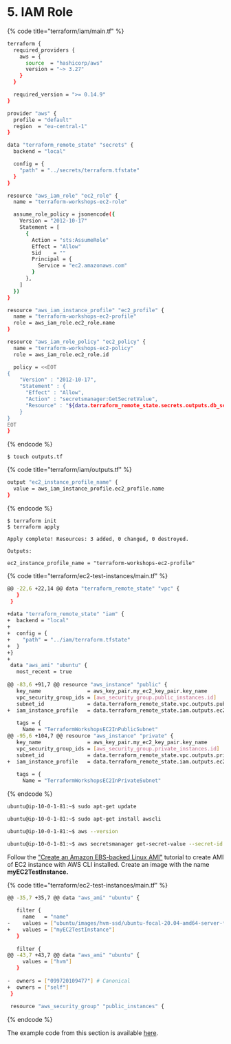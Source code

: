 # 5. IAM Role

{% code title="terraform/iam/main.tf" %}
```bash
terraform {
  required_providers {
    aws = {
      source  = "hashicorp/aws"
      version = "~> 3.27"
    }
  }

  required_version = ">= 0.14.9"
}

provider "aws" {
  profile = "default"
  region  = "eu-central-1"
}

data "terraform_remote_state" "secrets" {
  backend = "local"

  config = {
    "path" = "../secrets/terraform.tfstate"
  }
}

resource "aws_iam_role" "ec2_role" {
  name = "terraform-workshops-ec2-role"

  assume_role_policy = jsonencode({
    Version = "2012-10-17"
    Statement = [
      {
        Action = "sts:AssumeRole"
        Effect = "Allow"
        Sid    = ""
        Principal = {
          Service = "ec2.amazonaws.com"
        }
      },
    ]
  })
}

resource "aws_iam_instance_profile" "ec2_profile" {
  name = "terraform-workshops-ec2-profile"
  role = aws_iam_role.ec2_role.name
}

resource "aws_iam_role_policy" "ec2_policy" {
  name = "terraform-workshops-ec2-policy"
  role = aws_iam_role.ec2_role.id

  policy = <<EOT
{
    "Version" : "2012-10-17",
    "Statement" : {
      "Effect" : "Allow",
      "Action" : "secretsmanager:GetSecretValue",
      "Resource" : "${data.terraform_remote_state.secrets.outputs.db_secert_arn}"
    }
}
EOT
}
```
{% endcode %}

```text
$ touch outputs.tf
```

{% code title="terraform/iam/outputs.tf" %}
```bash
output "ec2_instance_profile_name" {
  value = aws_iam_instance_profile.ec2_profile.name
}
```
{% endcode %}

```text
$ terraform init
$ terraform apply

Apply complete! Resources: 3 added, 0 changed, 0 destroyed.

Outputs:

ec2_instance_profile_name = "terraform-workshops-ec2-profile"
```

{% code title="terraform/ec2-test-instances/main.tf" %}
```bash
@@ -22,6 +22,14 @@ data "terraform_remote_state" "vpc" {
   }
 }
 
+data "terraform_remote_state" "iam" {
+  backend = "local"
+
+  config = {
+    "path" = "../iam/terraform.tfstate"
+  }
+}
+
 data "aws_ami" "ubuntu" {
   most_recent = true
 
@@ -83,6 +91,7 @@ resource "aws_instance" "public" {
   key_name               = aws_key_pair.my_ec2_key_pair.key_name
   vpc_security_group_ids = [aws_security_group.public_instances.id]
   subnet_id              = data.terraform_remote_state.vpc.outputs.public_subnet_id
+  iam_instance_profile   = data.terraform_remote_state.iam.outputs.ec2_instance_profile_name
 
   tags = {
     Name = "TerraformWorkshopsEC2InPublicSubnet"
@@ -95,6 +104,7 @@ resource "aws_instance" "private" {
   key_name               = aws_key_pair.my_ec2_key_pair.key_name
   vpc_security_group_ids = [aws_security_group.private_instances.id]
   subnet_id              = data.terraform_remote_state.vpc.outputs.private_subnet_id
+  iam_instance_profile   = data.terraform_remote_state.iam.outputs.ec2_instance_profile_name
 
   tags = {
     Name = "TerraformWorkshopsEC2InPrivateSubnet"
```
{% endcode %}

```bash
ubuntu@ip-10-0-1-81:~$ sudo apt-get update

ubuntu@ip-10-0-1-81:~$ sudo apt-get install awscli

ubuntu@ip-10-0-1-81:~$ aws --version

ubuntu@ip-10-0-1-81:~$ aws secretsmanager get-secret-value --secret-id arn:aws:secretsmanager:eu-central-1:852046301552:secret:db-secret-G7kbe9TbeCI=-sMOQ9J --region eu-central-1
```

Follow the ["Create an Amazon EBS-backed Linux AMI"](https://docs.aws.amazon.com/AWSEC2/latest/UserGuide/creating-an-ami-ebs.html) tutorial to create AMI of EC2 instance with AWS CLI installed. Create an image with the name **myEC2TestInstance.**

{% code title="terraform/ec2-test-instances/main.tf" %}
```bash
@@ -35,7 +35,7 @@ data "aws_ami" "ubuntu" {
 
   filter {
     name   = "name"
-    values = ["ubuntu/images/hvm-ssd/ubuntu-focal-20.04-amd64-server-*"]
+    values = ["myEC2TestInstance"]
   }
 
   filter {
@@ -43,7 +43,7 @@ data "aws_ami" "ubuntu" {
     values = ["hvm"]
   }
 
-  owners = ["099720109477"] # Canonical
+  owners = ["self"]
 }
 
 resource "aws_security_group" "public_instances" {
```
{% endcode %}

The example code from this section is available [here](https://github.com/annalach/terraform-workshops/tree/master/terraform-workshops).

